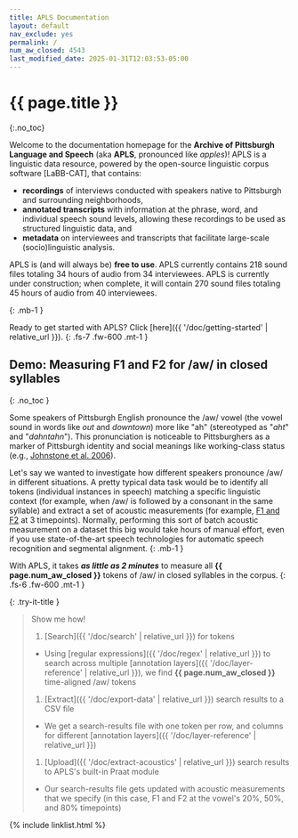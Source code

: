 ```yaml
---
title: APLS Documentation
layout: default
nav_exclude: yes
permalink: /
num_aw_closed: 4543
last_modified_date: 2025-01-31T12:03:53-05:00
---
```


# {{ page.title }}
{:.no_toc}

Welcome to the documentation homepage for the **Archive of Pittsburgh Language and Speech** (aka **APLS**, pronounced like _apples_)!
APLS is a linguistic data resource, powered by the open-source linguistic corpus software [LaBB-CAT], that contains:
- **recordings** of interviews conducted with speakers native to Pittsburgh and surrounding neighborhoods,
- **annotated transcripts** with information at the phrase, word, and individual speech sound levels, allowing these recordings to be used as structured linguistic data, and
- **metadata** on interviewees and transcripts that facilitate large-scale (socio)linguistic analysis.

APLS is (and will always be) **free to use**.
APLS currently contains 218 sound files totaling 34 hours of audio from 34 interviewees.
APLS is currently under construction; when complete, it will contain 270 sound files totaling 45 hours of audio from 40 interviewees.
<!-- In total, APLS contains 270 sound files totaling 45 hours of audio from 40 speakers. -->
{: .mb-1 }

Ready to get started with APLS? Click [here]({{ '/doc/getting-started' | relative_url }}).
{: .fs-7 .fw-600 .mt-1 }

## Demo: Measuring F1 and F2 for /aw/ in closed syllables
{: .no_toc }

<!-- Each step is illustrated with a screen-cap GIF: back-to-back portions of a single continuous screen-cap. Login test-student, clear Downloads folder for screen-cap, regular-size screen.
- GIF 1: search for orthography ``, segment `6` _from IPA picker_, syllables `.*6[pbtdkgfvTDszSZhJ_mnNlrwjFHP]`, and the results page that pops up
  - As of version 0.2.1, this yields 4543 results
- GIF 2: click CSV Export, open csv file in Excel, switch back to APLS
- GIF 3: click upload > process with praat, upload file, specify sample points 0.2 0.5 0.8, process, open csv file in Excel
  - Add a timer to the bottom-left, then speed up the video during processing "downtime"
-->

Some speakers of Pittsburgh English pronounce the /aw/ vowel (the vowel sound in words like _out_ and _downtown_) more like "ah" (stereotyped as "_aht_" and "_dahntahn_").
This pronunciation is noticeable to Pittsburghers as a marker of Pittsburgh identity and social meanings like working-class status (e.g., [Johnstone et al. 2006](https://doi.org/10.1177/0075424206290692)).

Let's say we wanted to investigate how different speakers pronounce /aw/ in different situations.
A pretty typical data task would be to identify all tokens (individual instances in speech) matching a specific linguistic context (for example, when /aw/ is followed by a consonant in the same syllable) and extract a set of acoustic measurements (for example, [F1 and F2](https://corpus.eduhk.hk/english_pronunciation/index.php/2-2-formants-of-vowels/) at 3 timepoints).
Normally, performing this sort of batch acoustic measurement on a dataset this big would take hours of manual effort, even if you use state-of-the-art speech technologies for automatic speech recognition and segmental alignment.
{: .mb-1 }

With APLS, it takes **_as little as 2 minutes_** to measure all **{{ page.num_aw_closed }}** tokens of /aw/ in closed syllables in the corpus.
{: .fs-6 .fw-600 .mt-1 }


{: .try-it-title }
> Show me how!
>
> 1. [Search]({{ '/doc/search' | relative_url }}) for tokens
>   - Using [regular expressions]({{ '/doc/regex' | relative_url }}) to search across multiple [annotation layers]({{ '/doc/layer-reference' | relative_url }}), we find **{{ page.num_aw_closed }}** time-aligned /aw/ tokens
>     <!-- GIF 1 -->
>     
> 1. [Extract]({{ '/doc/export-data' | relative_url }}) search results to a CSV file
>   - We get a search-results file with one token per row, and columns for different [annotation layers]({{ '/doc/layer-reference' | relative_url }})
>     <!-- GIF 2 -->
>     
> 1. [Upload]({{ '/doc/extract-acoustics' | relative_url }}) search results to APLS's built-in Praat module
>   - Our search-results file gets updated with acoustic measurements that we specify (in this case, F1 and F2 at the vowel's 20%, 50%, and 80% timepoints)
>     <!-- GIF 3 -->


{% include linklist.html %}

